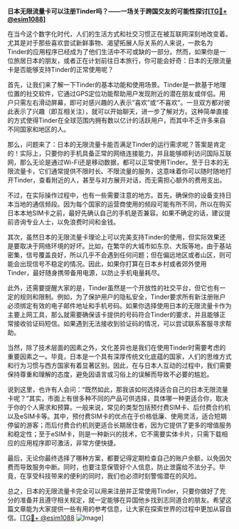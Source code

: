 **日本无限流量卡可以注册Tinder吗？——一场关于跨国交友的可能性探讨[[TG💪+ @esim1088](https://t.me/s/esim1088)]**

在当今这个数字化时代，人们的生活方式和社交习惯正在被互联网深刻地改变着。尤其是对于那些喜欢尝试新鲜事物、渴望拓展人际关系的人来说，一款名为Tinder的应用程序已经成为了他们生活中不可或缺的一部分。然而，如果你是一位旅居日本的朋友，或者正在计划前往日本旅行，你可能会好奇：日本的无限流量卡是否能够支持Tinder的正常使用呢？

首先，让我们来了解一下Tinder的基本功能和使用场景。Tinder是一款基于地理位置的社交软件，它通过GPS定位功能帮助用户发现附近的潜在朋友或伴侣。用户只需左右滑动屏幕，即可对感兴趣的人表示“喜欢”或“不喜欢”。一旦双方都对彼此表示了兴趣（即互相关注），就可以开始聊天，进一步了解对方。这种简单直接的方式使得Tinder在全球范围内拥有数以亿计的活跃用户，而其中不乏许多来自不同国家和地区的人。

那么，问题来了：日本的无限流量卡能否满足Tinder的运行需求呢？答案是肯定的！实际上，只要你的手机具备正常的网络连接能力，并且能够顺利访问国际互联网，那么无论是通过Wi-Fi还是移动数据，都可以正常使用Tinder。至于日本的无限流量卡，它们通常提供不限时长、不限流量的服务，这意味着你可以随时随地打开Tinder，查看附近的人，甚至与对方展开对话，而无需担心额外的费用支出。

不过，在实际操作过程中，也有一些需要注意的地方。首先，确保你的设备支持日本当地的通信频段。因为每个国家的运营商使用的频段可能有所不同，所以在购买日本本地SIM卡之前，最好先确认自己的手机是否兼容。如果不确定的话，建议提前咨询专业人士，以免浪费时间和金钱。

其次，虽然日本的无限流量卡理论上可以完美支持Tinder的使用，但实际效果还是要取决于网络环境的好坏。比如，在繁华的大城市如东京、大阪等地，由于基站密集，信号覆盖良好，所以几乎不会遇到任何问题；但在偏远地区或者山区，则可能会出现信号不稳定的情况。因此，如果你打算在日本乡村或者郊外使用Tinder，最好随身携带备用电源，以防止手机电量耗尽。

此外，还需要提醒大家的是，Tinder虽然是一个开放性的社交平台，但它也有一定的规则和限制。例如，为了保护用户的隐私安全，Tinder要求所有新注册账户必须绑定有效的电子邮件地址和手机号码。如果你选择使用日本的无限流量卡作为主要上网工具，那么就需要确保该卡提供的号码符合Tinder的要求，并且能够正常接收验证码短信。如果遇到无法接收到验证码的情况，可以尝试联系客服寻求帮助。

当然，除了技术层面的因素之外，文化差异也是我们在使用Tinder时需要考虑的重要因素之一。毕竟，日本是一个具有深厚传统文化底蕴的国家，人们的思维方式和行为习惯与西方国家有着显著区别。因此，在与日本人互动的过程中，我们需要保持尊重和理解的态度，避免因语言或习俗上的误解而导致不必要的尴尬。

说到这里，也许有人会问：“既然如此，那我该如何选择适合自己的日本无限流量卡呢？”其实，市面上有很多种不同的产品可供选择，具体哪一种更适合你，取决于你的个人需求和预算。一般来说，常见的类型包括预付费SIM卡、后付费合约机以及eSIM卡等。其中，预付费SIM卡的优点在于价格低廉、使用灵活，适合短期停留的游客；而后付费合约机则更适合长期居住者，因为它提供了更多的增值服务和稳定性；至于eSIM卡，则是一种新兴的技术，它不需要实体卡片，只需下载相应的应用程序即可激活，非常方便快捷。

最后，无论你最终选择了哪种方案，都要记得定期检查自己的账户余额，以免因欠费而导致服务中断。同时，也要注意保管好个人信息，防止泄露给不法分子。毕竟，在享受科技带来的便利的同时，我们也必须时刻警惕潜在的风险。

总之，日本的无限流量卡完全可以用来注册并正常使用Tinder，只要你做好了充分的准备并且遵守相关规定，就一定能够在异国他乡找到志同道合的朋友。希望这篇文章能为大家提供一些有用的参考信息，让大家在探索世界的过程中更加从容自信。[[TG💪+ @esim1088](https://t.me/s/esim1088) ![Image](https://i.postimg.cc/4NQfJmqS/Snipaste-2025-05-13-00-14-12.png)]